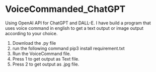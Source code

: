 # VoiceCommanded_ChatGPT
Using OpenAI API for ChatGPT and DALL-E. I have build a program that uses voice command in english to get a text output or image output according to your choice.

1. Download the .py file
2. run the following command
   pip3 install requirement.txt
3. Run the VoiceCommand file.
4. Press 1 to get output as Text file.
5. Press 2 to get output as .jpg file.
